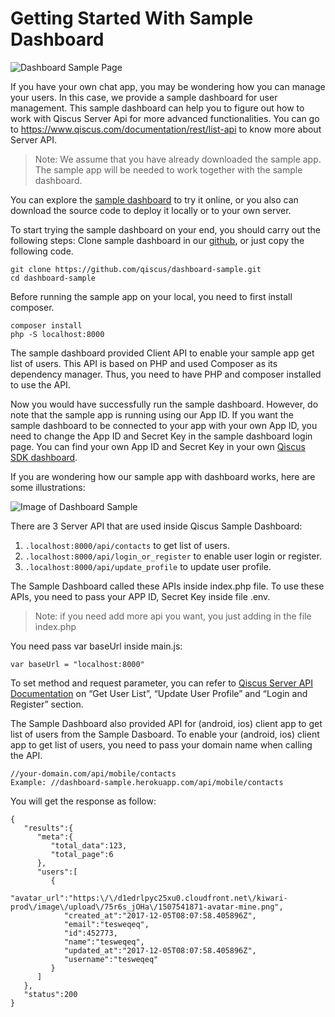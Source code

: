 # Getting Started With Sample Dashboard

![Dashboard Sample Page](https://github.com/qiscus/dashboard-sample/blob/master/img/1512532707-list+user.png)

If you have your own chat app, you may be wondering how you can manage your users. In this case, we provide a sample dashboard for user management. This sample dashboard can help you to figure out how to work with Qiscus Server Api for more advanced functionalities. You can go to https://www.qiscus.com/documentation/rest/list-api to know more about Server API.


> Note: We assume that you have already downloaded the sample app. The sample app will be needed to work together with the sample dashboard.


You can explore the [sample dashboard](http://dashboard-sample.herokuapp.com/login) to try it online, or you also can download the source code to deploy it locally or to your own server.

To start trying the sample dashboard on your end, you should carry out the following steps:
Clone sample dashboard in our [github](https://github.com/qiscus/dashboard-sample), or just copy the following code.
```
git clone https://github.com/qiscus/dashboard-sample.git
cd dashboard-sample
```
Before running the sample app on your local, you need to first install composer.
```
composer install
php -S localhost:8000
```

The sample dashboard provided Client API to enable your sample app get list of users. This API is based on PHP and used Composer as its dependency manager. Thus, you need to have PHP and composer installed to use the API.


Now you would have successfully run the sample dashboard. However, do note that the sample app is running using our App ID. If you want the sample dashboard to be connected to your app with your own App ID, you need to change the App ID and Secret Key in the sample dashboard login page. You can find your own App ID and Secret Key in your own [Qiscus SDK dashboard](https://www.qiscus.com/dashboard).

If you are wondering how our sample app with dashboard works, here are some illustrations:

![Image of Dashboard Sample](https://github.com/qiscus/dashboard-sample/blob/master/1511248325-How%2Bsample%2Bwork.png)

There are 3 Server API that are used inside Qiscus Sample Dashboard:

1. ```.localhost:8000/api/contacts``` to get list of users.
2. ```.localhost:8000/api/login_or_register``` to enable user login or register.
3. ```.localhost:8000/api/update_profile``` to update user profile.

The Sample Dashboard called these APIs inside index.php file. To use these APIs, you need to pass your APP ID, Secret Key inside file .env.
> Note: if you need add more api you want, you just adding in the file index.php

You need pass var baseUrl inside main.js:

```var baseUrl = "localhost:8000"```

To set method and request parameter, you can refer to [Qiscus Server API Documentation](https://www.qiscus.com/documentation/rest/list-api) on “Get User List”, “Update User Profile” and “Login and Register” section.

The Sample Dashboard also provided API for (android, ios) client app to get list of users from the Sample Dasboard.
To enable your (android, ios) client app to get list of users, you need to pass your domain name when calling the API.
```
//your-domain.com/api/mobile/contacts
Example: //dashboard-sample.herokuapp.com/api/mobile/contacts
```

You will get the response as follow:
```
{
   "results":{
      "meta":{
         "total_data":123,
         "total_page":6
      },
      "users":[
         {
            "avatar_url":"https:\/\/d1edrlpyc25xu0.cloudfront.net\/kiwari-prod\/image\/upload\/75r6s_jOHa\/1507541871-avatar-mine.png",
            "created_at":"2017-12-05T08:07:58.405896Z",
            "email":"tesweqeq",
            "id":452773,
            "name":"tesweqeq",
            "updated_at":"2017-12-05T08:07:58.405896Z",
            "username":"tesweqeq"
         }
      ]
   },
   "status":200
}
```
